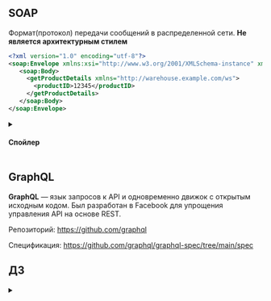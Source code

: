 ## SOAP
Формат(протокол) передачи сообщений в распределенной сети. **Не является архитектурным стилем**

```xml
<?xml version="1.0" encoding="utf-8"?>
<soap:Envelope xmlns:xsi="http://www.w3.org/2001/XMLSchema-instance" xmlns:xsd="http://www.w3.org/2001/XMLSchema" xmlns:soap="http://schemas.xmlsoap.org/soap/envelope/">
   <soap:Body>
     <getProductDetails xmlns="http://warehouse.example.com/ws">
       <productID>12345</productID>
     </getProductDetails>
   </soap:Body>
</soap:Envelope>
```

<details>
<summary><h4>Спойлер</h4></summary>

* Из-за повсеместного распространения JSON, стал неактуальным.
* Очень тяжело читается людьми - одна из возможных причин угасания.
</details>


## GraphQL
**GraphQL** — язык запросов к API и одновременно движок с открытым исходным кодом. Был разработан в Facebook для упрощения управления API на основе REST.

Репозиторий: https://github.com/graphql

Спецификация: https://github.com/graphql/graphql-spec/tree/main/spec

## ДЗ 
<details>
<summary><h4></h4></summary>

(До)реализовать апи на основе GraphQL:
* Реализовать адаптер для работы с Cart(3)
* (До)реализовать адаптер для работы с Product(2)
* Реализовать методы:
  * Создание корзины _create_cart_(1)
  * Получения корзины _cart_(1)
  * Добавления товара в корзину _add_to_cart_(1)
  * Изменение имени и цены продукта _update_product_info_(2)

#### Рекомендации
* Python 3.9
* Придерживаться правил чистой архитектуры
* Логирование
* Основным фреймворком считать Strawberry
* Работа с зависимостями через poetry
</details>